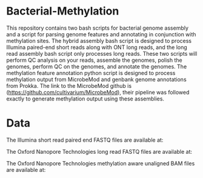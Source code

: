 # Bacterial-Methylation
This repository contains two bash scripts for bacterial genome assembly and a script for parsing genome features and annotating in conjunction with methylation sites. The hybrid assembly bash script is designed to process Illumina paired-end short reads along with ONT long reads, and the long read assembly bash script only processes long reads. These two scripts will perform QC analysis on your reads, assemble the genomes, polish the genomes, perform QC on the genomes, and annotate the genomes. The methylation feature annotation python script is designed to process methylation output from MicrobeMod and genbank genome annotations from Prokka. The link to the MicrobeMod github is (https://github.com/cultivarium/MicrobeMod), their pipeline was followed exactly to generate methylation output using these assemblies.

# Data
The Illumina short read paired end FASTQ files are available at:

The Oxford Nanopore Technologies long read FASTQ files are available at:

The Oxford Nanopore Technologies methylation aware unaligned BAM files are available at:
